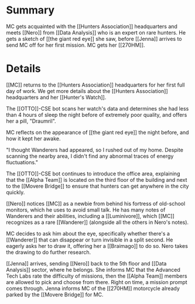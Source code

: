 # Summary
MC gets acquainted with the [[Hunters Association]] headquarters and meets [[Nero]] from [[Data Analysis]] who is an expert on rare hunters. He gets a sketch of [[the giant red eye]] she saw, before [[Jenna]] arrives to send MC off for her first mission. MC gets her [[270HM]].

# Details

[[MC]] returns to the [[Hunters Association]] headquarters for her first full day of work. We get more details about the [[Hunters Association]] headquarters and her [[Hunter's Watch]].

The [[OTTO]]-CSE bot scans her watch's data and determines she had less than 4 hours of sleep the night before of extremely poor quality, and offers her a pill, "Draumril".

MC reflects on the appearance of [[the giant red eye]] the night before, and how it kept her awake.

"I thought Wanderers had appeared, so I rushed out of my home. Despite scanning the nearby area, I didn't find any abnormal traces of energy fluctuations."

The [[OTTO]]-CSE bot continues to introduce the office area, explaining that the [[Alpha Team]] is located on the third floor of the building and next to the [[Movere Bridge]] to ensure that hunters can get anywhere in the city quickly.

[[Nero]] notices [[MC]] as a newbie from behind his fortress of old-school monitors, which he uses to avoid small talk. He has many notes of Wanderers and their abilities, including a [[Luminivore]], which [[MC]] recognizes as a rare [[Wanderer]] (alongside all the others in Nero's notes).

MC decides to ask him about the eye, specifically whether there's a [[Wanderer]] that can disappear or turn invisible in a split second. He eagerly asks her to draw it, offering her a [[Braimago]] to do so. Nero takes the drawing to do further research.

[[Jenna]] arrives, sending [[Nero]] back to the 5th floor and [[Data Analysis]] sector, where he belongs. She informs MC that the Advanced Tech Labs rate the difficulty of missions, then the [[Alpha Team]] members are allowed to pick and choose from there. Right on time, a mission prompt comes through. Jenna informs MC of the [[270HM]] motorcycle already parked by the [[Movere Bridge]] for MC.